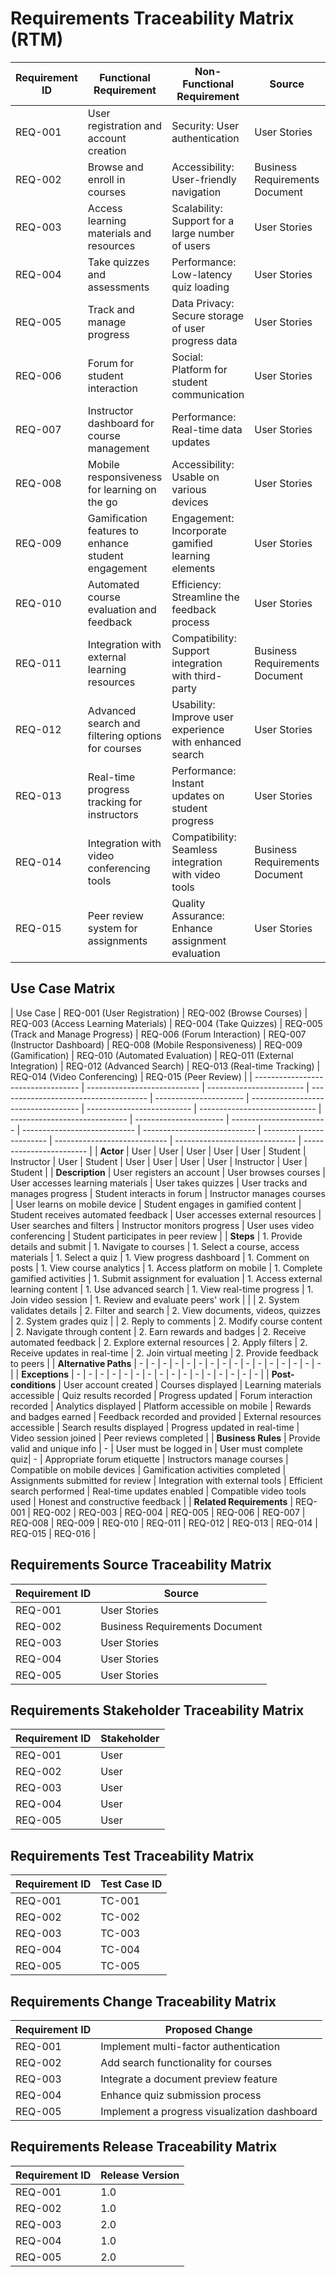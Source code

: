 # Requirements Traceability Matrix (RTM)

| Requirement ID | Functional Requirement                  | Non-Functional Requirement                            | Source                         | Stakeholder  | Test Case ID | Proposed Change                            | Release Version |
| -------------- | --------------------------------------- | ----------------------------------------------------- | ------------------------------ | ------------ | ------------ | ------------------------------------------ | --------------- |
| REQ-001        | User registration and account creation  | Security: User authentication                         | User Stories                   | User         | TC-001       | Implement multi-factor authentication    | 1.0             |
| REQ-002        | Browse and enroll in courses             | Accessibility: User-friendly navigation               | Business Requirements Document | User         | TC-002       | Add search functionality for courses     | 1.0             |
| REQ-003        | Access learning materials and resources  | Scalability: Support for a large number of users       | User Stories                   | User         | TC-003       | Integrate a document preview feature      | 2.0             |
| REQ-004        | Take quizzes and assessments             | Performance: Low-latency quiz loading                  | User Stories                   | User         | TC-004       | Enhance quiz submission process          | 1.0             |
| REQ-005        | Track and manage progress                | Data Privacy: Secure storage of user progress data     | User Stories                   | User         | TC-005       | Implement a progress visualization dashboard | 2.0             |
| REQ-006        | Forum for student interaction                      | Social: Platform for student communication             | User Stories                   | Student      | TC-006       | Add comment and reply functionality      | 2.0             |
| REQ-007        | Instructor dashboard for course management         | Performance: Real-time data updates                     | User Stories                   | Instructor   | TC-007       | Enhance dashboard features                | 1.0             |
| REQ-008        | Mobile responsiveness for learning on the go        | Accessibility: Usable on various devices               | User Stories                   | User         | TC-008       | Improve mobile interface                  | 2.0             |
| REQ-009        | Gamification features to enhance student engagement | Engagement: Incorporate gamified learning elements     | User Stories                   | Student      | TC-009       | Integrate badges and rewards system      | 1.0             |
| REQ-010        | Automated course evaluation and feedback            | Efficiency: Streamline the feedback process            | User Stories                   | Student      | TC-010       | Implement automated feedback system      | 2.0             |
| REQ-011        | Integration with external learning resources        | Compatibility: Support integration with third-party   | Business Requirements Document | User         | TC-011       | Connect with external learning platforms | 1.0             |
| REQ-012        | Advanced search and filtering options for courses    | Usability: Improve user experience with enhanced search| User Stories                   | User         | TC-012       | Add advanced search features              | 2.0             |
| REQ-013        | Real-time progress tracking for instructors         | Performance: Instant updates on student progress       | User Stories                   | Instructor   | TC-013       | Enable real-time progress monitoring     | 1.0             |
| REQ-014        | Integration with video conferencing tools           | Compatibility: Seamless integration with video tools  | Business Requirements Document | User         | TC-014       | Connect with video conferencing platforms | 2.0             |
| REQ-015        | Peer review system for assignments                  | Quality Assurance: Enhance assignment evaluation        | User Stories                   | Student      | TC-015       | Implement peer review functionality       | 1.0             |

## Use Case Matrix

| Use Case                           | REQ-001 (User Registration) | REQ-002 (Browse Courses) | REQ-003 (Access Learning Materials) | REQ-004 (Take Quizzes) | REQ-005 (Track and Manage Progress) | REQ-006 (Forum Interaction) | REQ-007 (Instructor Dashboard) | REQ-008 (Mobile Responsiveness) | REQ-009 (Gamification) | REQ-010 (Automated Evaluation) | REQ-011 (External Integration) | REQ-012 (Advanced Search) | REQ-013 (Real-time Tracking) | REQ-014 (Video Conferencing) | REQ-015 (Peer Review) |
| ---------------------------------- | ---------------------------- | ------------------------ | ------------------------------------- | ---------------------- | ----------------------------------- | -------------------------- | ----------------------------- | ----------------------------- | ---------------------- | ------------------------ | ---------------------------- | ---------------------------- | ------------------------ | ---------------------------- | ------------------------------ | ------------------------ |
| **Actor**                          | User                         | User                   | User                                | User                 | User                              | Student                    | Instructor                   | User                        | Student                 | User                       | User                         | User                         | User                   | Instructor                  | User                       | Student                |
| **Description**                    | User registers an account    | User browses courses   | User accesses learning materials    | User takes quizzes    | User tracks and manages progress  | Student interacts in forum  | Instructor manages courses   | User learns on mobile device  | Student engages in gamified content | Student receives automated feedback | User accesses external resources | User searches and filters | Instructor monitors progress | User uses video conferencing   | Student participates in peer review |
| **Steps**                          | 1. Provide details and submit | 1. Navigate to courses | 1. Select a course, access materials | 1. Select a quiz       | 1. View progress dashboard         | 1. Comment on posts         | 1. View course analytics      | 1. Access platform on mobile | 1. Complete gamified activities    | 1. Submit assignment for evaluation | 1. Access external learning content | 1. Use advanced search     | 1. View real-time progress   | 1. Join video session         | 1. Review and evaluate peers' work |
|                                    | 2. System validates details  | 2. Filter and search   | 2. View documents, videos, quizzes  | 2. System grades quiz  |                                | 2. Reply to comments         | 2. Modify course content      | 2. Navigate through content   | 2. Earn rewards and badges         | 2. Receive automated feedback    | 2. Explore external resources      | 2. Apply filters            | 2. Receive updates in real-time | 2. Join virtual meeting       | 2. Provide feedback to peers       |
| **Alternative Paths**              | -                            | -                      | -                                   | -                      | -                              | -                          | -                             | -                             | -                      | -                          | -                            | -                            | -                        | -                            | -                              | -                        |
| **Exceptions**                     | -                            | -                      | -                                   | -                      | -                              | -                          | -                             | -                             | -                      | -                          | -                            | -                            | -                        | -                            | -                              | -                        |
| **Post-conditions**                | User account created         | Courses displayed      | Learning materials accessible       | Quiz results recorded  | Progress updated                   | Forum interaction recorded | Analytics displayed           | Platform accessible on mobile | Rewards and badges earned       | Feedback recorded and provided   | External resources accessible     | Search results displayed  | Progress updated in real-time | Video session joined           | Peer reviews completed    |
| **Business Rules**                 | Provide valid and unique info | -                      | User must be logged in              | User must complete quiz| -                              | Appropriate forum etiquette | Instructors manage courses    | Compatible on mobile devices   | Gamification activities completed | Assignments submitted for review | Integration with external tools     | Efficient search performed | Real-time updates enabled     | Compatible video tools used    | Honest and constructive feedback |
| **Related Requirements**           | REQ-001                      | REQ-002                | REQ-003                             | REQ-004               | REQ-005                           | REQ-006                    | REQ-007                       | REQ-008                       | REQ-009               | REQ-010                     | REQ-011                      | REQ-012                      | REQ-013                    | REQ-014                      | REQ-015                        | REQ-016                  |

## Requirements Source Traceability Matrix

| Requirement ID | Source                           |
| -------------- | -------------------------------- |
| REQ-001        | User Stories                     |
| REQ-002        | Business Requirements Document   |
| REQ-003        | User Stories                     |
| REQ-004        | User Stories                     |
| REQ-005        | User Stories                     |

## Requirements Stakeholder Traceability Matrix

| Requirement ID | Stakeholder  |
| -------------- | ------------ |
| REQ-001        | User         |
| REQ-002        | User         |
| REQ-003        | User         |
| REQ-004        | User         |
| REQ-005        | User         |

## Requirements Test Traceability Matrix

| Requirement ID | Test Case ID |
| -------------- | ------------ |
| REQ-001        | TC-001       |
| REQ-002        | TC-002       |
| REQ-003        | TC-003       |
| REQ-004        | TC-004       |
| REQ-005        | TC-005       |

## Requirements Change Traceability Matrix

| Requirement ID | Proposed Change                              |
| -------------- | -------------------------------------------- |
| REQ-001        | Implement multi-factor authentication        |
| REQ-002        | Add search functionality for courses         |
| REQ-003        | Integrate a document preview feature          |
| REQ-004        | Enhance quiz submission process              |
| REQ-005        | Implement a progress visualization dashboard |

## Requirements Release Traceability Matrix

| Requirement ID | Release Version |
| -------------- | --------------- |
| REQ-001        | 1.0             |
| REQ-002        | 1.0             |
| REQ-003        | 2.0             |
| REQ-004        | 1.0             |
| REQ-005        | 2.0             |
